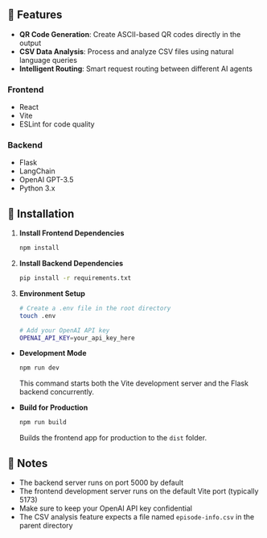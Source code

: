 ## 🚀 Features

- **QR Code Generation**: Create ASCII-based QR codes directly in the output
- **CSV Data Analysis**: Process and analyze CSV files using natural language queries
- **Intelligent Routing**: Smart request routing between different AI agents

### Frontend
- React
- Vite
- ESLint for code quality

### Backend
- Flask
- LangChain
- OpenAI GPT-3.5
- Python 3.x

## 🔧 Installation

1. **Install Frontend Dependencies**
   ```bash
   npm install
   ```

2. **Install Backend Dependencies**
   ```bash
   pip install -r requirements.txt
   ```

3. **Environment Setup**
   ```bash
   # Create a .env file in the root directory
   touch .env

   # Add your OpenAI API key
   OPENAI_API_KEY=your_api_key_here
   ```

- **Development Mode**
  ```bash
  npm run dev
  ```
  This command starts both the Vite development server and the Flask backend concurrently.

- **Build for Production**
  ```bash
  npm run build
  ```
  Builds the frontend app for production to the `dist` folder.


## 📝 Notes

- The backend server runs on port 5000 by default
- The frontend development server runs on the default Vite port (typically 5173)
- Make sure to keep your OpenAI API key confidential
- The CSV analysis feature expects a file named `episode-info.csv` in the parent directory
